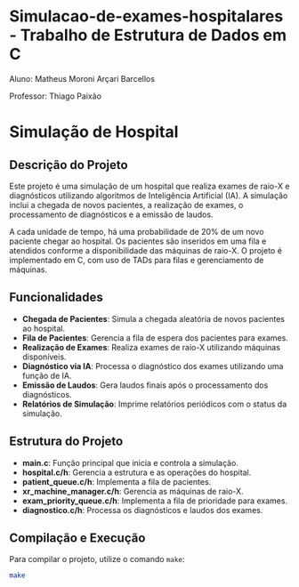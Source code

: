 # Simulacao-de-exames-hospitalares - Trabalho de Estrutura de Dados em C

Aluno: Matheus Moroni Arçari Barcellos

Professor: Thiago Paixão

# Simulação de Hospital

## Descrição do Projeto

Este projeto é uma simulação de um hospital que realiza exames de raio-X e diagnósticos utilizando algoritmos de Inteligência Artificial (IA). A simulação inclui a chegada de novos pacientes, a realização de exames, o processamento de diagnósticos e a emissão de laudos.

A cada unidade de tempo, há uma probabilidade de 20% de um novo paciente chegar ao hospital. Os pacientes são inseridos em uma fila e atendidos conforme a disponibilidade das máquinas de raio-X. O projeto é implementado em C, com uso de TADs para filas e gerenciamento de máquinas.

## Funcionalidades

- **Chegada de Pacientes**: Simula a chegada aleatória de novos pacientes ao hospital.
- **Fila de Pacientes**: Gerencia a fila de espera dos pacientes para exames.
- **Realização de Exames**: Realiza exames de raio-X utilizando máquinas disponíveis.
- **Diagnóstico via IA**: Processa o diagnóstico dos exames utilizando uma função de IA.
- **Emissão de Laudos**: Gera laudos finais após o processamento dos diagnósticos.
- **Relatórios de Simulação**: Imprime relatórios periódicos com o status da simulação.

## Estrutura do Projeto

- **main.c**: Função principal que inicia e controla a simulação.
- **hospital.c/h**: Gerencia a estrutura e as operações do hospital.
- **patient_queue.c/h**: Implementa a fila de pacientes.
- **xr_machine_manager.c/h**: Gerencia as máquinas de raio-X.
- **exam_priority_queue.c/h**: Implementa a fila de prioridade para exames.
- **diagnostico.c/h**: Processa os diagnósticos e laudos dos exames.

## Compilação e Execução

Para compilar o projeto, utilize o comando `make`:

```sh
make

